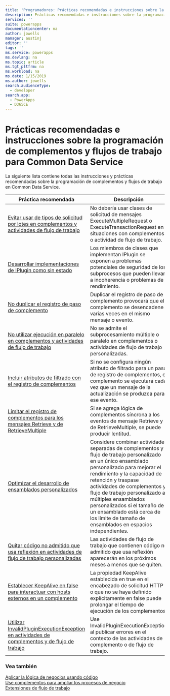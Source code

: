 ```yaml
---
title: 'Programadores: Prácticas recomendadas e instrucciones sobre la programación de complementos y flujos de trabajo para Common Data Service | Microsoft Docs'
description: Prácticas recomendadas e instrucciones sobre la programación de complementos y flujos de trabajo para desarrolladores de Common Data Service en PowerApps.
services: ''
suite: powerapps
documentationcenter: na
author: jowells
manager: austinj
editor: ''
tags: ''
ms.service: powerapps
ms.devlang: na
ms.topic: article
ms.tgt_pltfrm: na
ms.workload: na
ms.date: 1/15/2019
ms.author: jowells
search.audienceType:
  - developer
search.app:
  - PowerApps
  - D365CE
---
```

# <a name="best-practices-and-guidance-regarding-plug-in-and-workflow-development-for-the-common-data-service"></a>Prácticas recomendadas e instrucciones sobre la programación de complementos y flujos de trabajo para Common Data Service

La siguiente lista contiene todas las instrucciones y prácticas recomendadas sobre la programación de complementos y flujos de trabajo en Common Data Service.

|Práctica recomendada  |Descripción  |
|---------|---------|
|[Evitar usar de tipos de solicitud por lotes en complementos y actividades de flujo de trabajo](avoid-batch-requests-plugin.md)     |No debería usar clases de solicitud de mensajes ExecuteMultipleRequest o ExecuteTransactionRequest en situaciones con complementos o actividad de flujo de trabajo.         |
|[Desarrollar implementaciones de IPlugin como sin estado](develop-iplugin-implementations-stateless.md)     |Los miembros de clases que implementan IPlugin se exponen a problemas potenciales de seguridad de los subprocesos que pueden llevar a incoherencia o problemas de rendimiento.         |
|[No duplicar el registro de paso de complemento](do-not-duplicate-plugin-step-registration.md)     |Duplicar el registro de paso de complemento provocará que el complemento se desencadene varias veces en el mismo mensaje o evento.         |
|[No utilizar ejecución en paralelo en complementos y actividades de flujo de trabajo](do-not-use-parallel-execution-in-plug-ins.md)|No se admite el subprocesamiento múltiple o paralelo en complementos o actividades de flujo de trabajo personalizadas.|
|[Incluir atributos de filtrado con el registro de complementos](include-filtering-attributes-plugin-registration.md)     |Si no se configura ningún atributo de filtrado para un paso de registro de complementos, el complemento se ejecutará cada vez que un mensaje de la actualización se produzca para ese evento.         |
|[Limitar el registro de complementos para los mensajes Retrieve y de RetrieveMultiple](limit-registration-plugins-retrieve-retrievemultiple.md)     |Si se agrega lógica de complementos síncrona a los eventos de mensaje Retrieve y de RetrieveMultiple, se puede producir lentitud.         |
|[Optimizar el desarrollo de ensamblados personalizados](optimize-assembly-development.md)     |Considere combinar actividades separadas de complementos y flujo de trabajo personalizado en un único ensamblado personalizado para mejorar el rendimiento y la capacidad de retención y traspase actividades de complementos y flujo de trabajo personalizado a múltiples ensamblados personalizados si el tamaño de un ensamblado está cerca de los límite de tamaño de ensamblados en espacios independientes.         |
|[Quitar código no admitido que usa reflexión en actividades de flujo de trabajo personalizadas](remove-unsupported-code-using-reflection-workflow-activities.md)|Las actividades de flujo de trabajo que contienen código no admitido que usa reflexión aparecerán en los próximos meses a menos que se quiten.|
|[Establecer KeepAlive en false para interactuar con hosts externos en un complemento](set-keepalive-false-interacting-external-hosts-plugin.md)     |La propiedad KeepAlive establecida en true en el encabezado de solicitud HTTP o que no se haya definido explícitamente en false puede prolongar el tiempo de ejecución de los complementos.         |
|[Utilizar InvalidPluginExecutionException en actividades de complementos y de flujo de trabajo](use-invalidpluginexecutionexception-plugin-workflow-activities.md)     |Use InvalidPluginExecutionException al publicar errores en el contexto de las actividades de complemento o de flujo de trabajo.         |

### <a name="see-also"></a>Vea también

[Aplicar la lógica de negocios usando código](../../apply-business-logic-with-code.md)<br />
[Use complementos para ampliar los procesos de negocio](../../plug-ins.md)<br />
[Extensiones de flujo de trabajo](../../workflow/workflow-extensions.md)<br />